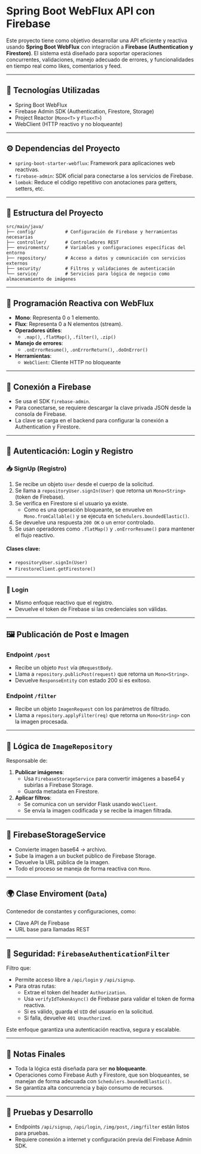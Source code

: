 # Spring Boot WebFlux API con Firebase

Este proyecto tiene como objetivo desarrollar una API eficiente y reactiva usando **Spring Boot WebFlux** con integración a **Firebase (Authentication y Firestore)**. El sistema está diseñado para soportar operaciones concurrentes, validaciones, manejo adecuado de errores, y funcionalidades en tiempo real como likes, comentarios y feed.

---

## 🚀 Tecnologías Utilizadas

- Spring Boot WebFlux
- Firebase Admin SDK (Authentication, Firestore, Storage)
- Project Reactor (`Mono<T>` y `Flux<T>`)
- WebClient (HTTP reactivo y no bloqueante)

---

## ⚙️ Dependencias del Proyecto

- `spring-boot-starter-webflux`: Framework para aplicaciones web reactivas.
- `firebase-admin`: SDK oficial para conectarse a los servicios de Firebase.
- `lombok`: Reduce el código repetitivo con anotaciones para getters, setters, etc.

---

## 📁 Estructura del Proyecto

```text
src/main/java/
├── config/           # Configuración de Firebase y herramientas necesarias
├── controller/       # Controladores REST
├── enviroments/      # Variables y configuraciones específicas del entorno
├── repository/       # Acceso a datos y comunicación con servicios externos
├── security/         # Filtros y validaciones de autenticación
└── service/          # Servicios para lógica de negocio como almacenamiento de imágenes
```

---

## 🔄 Programación Reactiva con WebFlux

- **Mono<T>**: Representa 0 o 1 elemento.
- **Flux<T>**: Representa 0 a N elementos (stream).
- **Operadores útiles**:
  - `.map()`, `.flatMap()`, `.filter()`, `.zip()`
- **Manejo de errores**:
  - `.onErrorResume()`, `.onErrorReturn()`, `.doOnError()`
- **Herramientas**:
  - `WebClient`: Cliente HTTP no bloqueante

---

## 🔐 Conexión a Firebase

- Se usa el SDK `firebase-admin`.
- Para conectarse, se requiere descargar la clave privada JSON desde la consola de Firebase.
- La clave se carga en el backend para configurar la conexión a Authentication y Firestore.

---

## 👤 Autenticación: Login y Registro

### 📥 SignUp (Registro)

1. Se recibe un objeto `User` desde el cuerpo de la solicitud.
2. Se llama a `repositoryUser.signIn(User)` que retorna un `Mono<String>` (token de Firebase).
3. Se verifica en Firestore si el usuario ya existe.
   - Como es una operación bloqueante, se envuelve en `Mono.fromCallable()` y se ejecuta en `Schedulers.boundedElastic()`.
4. Se devuelve una respuesta `200 OK` o un error controlado.
5. Se usan operadores como `.flatMap()` y `.onErrorResume()` para mantener el flujo reactivo.

#### Clases clave:
- `repositoryUser.signIn(User)`
- `FirestoreClient.getFirestore()`

---

### 🔑 Login

- Mismo enfoque reactivo que el registro.
- Devuelve el token de Firebase si las credenciales son válidas.

---

## 🖼️ Publicación de Post e Imagen

### Endpoint `/post`

- Recibe un objeto `Post` vía `@RequestBody`.
- Llama a `repository.publicPost(request)` que retorna un `Mono<String>`.
- Devuelve `ResponseEntity` con estado 200 si es exitoso.

### Endpoint `/filter`

- Recibe un objeto `ImagenRequest` con los parámetros de filtrado.
- Llama a `repository.applyFilter(req)` que retorna un `Mono<String>` con la imagen procesada.

---

## 🧠 Lógica de `ImageRepository`

Responsable de:

1. **Publicar imágenes**:
   - Usa `FirebaseStorageService` para convertir imágenes a base64 y subirlas a Firebase Storage.
   - Guarda metadata en Firestore.
2. **Aplicar filtros**:
   - Se comunica con un servidor Flask usando `WebClient`.
   - Se envía la imagen codificada y se recibe la imagen filtrada.

---

## 🧾 FirebaseStorageService

- Convierte imagen base64 → archivo.
- Sube la imagen a un bucket público de Firebase Storage.
- Devuelve la URL pública de la imagen.
- Todo el proceso se maneja de forma reactiva con `Mono`.

---

## 🌍 Clase Enviroment (`Data`)

Contenedor de constantes y configuraciones, como:

- Clave API de Firebase
- URL base para llamadas REST

---

## 🔐 Seguridad: `FirebaseAuthenticationFilter`

Filtro que:

- Permite acceso libre a `/api/login` y `/api/signup`.
- Para otras rutas:
  - Extrae el token del header `Authorization`.
  - Usa `verifyIdTokenAsync()` de Firebase para validar el token de forma reactiva.
  - Si es válido, guarda el `UID` del usuario en la solicitud.
  - Si falla, devuelve `401 Unauthorized`.

Este enfoque garantiza una autenticación reactiva, segura y escalable.

---

## 📌 Notas Finales

- Toda la lógica está diseñada para ser **no bloqueante**.
- Operaciones como Firebase Auth y Firestore, que son bloqueantes, se manejan de forma adecuada con `Schedulers.boundedElastic()`.
- Se garantiza alta concurrencia y bajo consumo de recursos.

---

## 🧪 Pruebas y Desarrollo

- Endpoints `/api/signup`, `/api/login`, `/img/post`, `/img/filter` están listos para pruebas.
- Requiere conexión a internet y configuración previa del Firebase Admin SDK.

